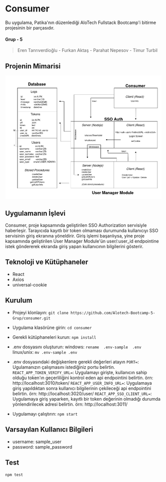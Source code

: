 # Consumer

Bu uygulama, Patika'nın düzenlediği AloTech Fullstack Bootcamp'i bitirme projesinin bir parçasıdır.

#### Grup - 5
> Eren Tanrıverdioğlu - Furkan Aktaş - Parahat Nepesov - Timur Turbil

## Projenin Mimarisi
![project architecture](https://github.com/Alotech-Bootcamp-5-Grup/user-manager-module/blob/main/proje-diagram.png)

## Uygulamanın İşlevi
Consumer, proje kapsamında geliştirilen SSO Authorization servisiyle haberleşir. Tarayıcıda kayıtlı bir token olmaması durumunda kullanıcıyı SSO servisinin giriş ekranına yöneldirir. Giriş işlemi başarılıysa, yine proje kapsamında geliştirilen User Manager Module'ün user/:user_id endpointine istek göndererek ekranda giriş yapan kullanıcının bilgilerini gösterir.

## Teknoloji ve Kütüphaneler
- React
- Axios
- universal-cookie

## Kurulum

* Projeyi klonlayın:
`git clone https://github.com/Alotech-Bootcamp-5-Grup/consumer.git`

- Uygulama klasörüne girin:
`cd consumer`

- Gerekli kütüphaneleri kurun:
`npm install`

- .env dosyasını oluşturun:
windows: `rename  .env-sample  .env`
linux/unix: `mv .env-sample .env`

- .env dosyasındaki değişkenlere gerekli değerleri atayın
`PORT=`: Ugulamanızın çalışmasını istediğiniz portu belirtin.
`REACT_APP_TOKEN_VERIFY_URL=`: Uygulamayı girişte, kullanıcın sahip olduğu token'ın geçerliliğini kontrol eden api endpointini belirtin. örn: http://localhost:3010/token/
`REACT_APP_USER_INFO_URL=`: Uygulamaya giriş yapıldıktan sonra kullanıcı bilgilerinin çekileceği api endpointini belirtin. örn: http://localhost:3020/user/
`REACT_APP_SSO_CLIENT_URL=`: Uygulamaya giriş yaparken, kayıtlı bir token değerinin olmadığı durumda yönlendirilecek adresi belirtin. örn: http://localhost:3011/

- Uygulamayı çalıştırın:
`npm start`

## Varsayılan Kullanıcı Bilgileri
- username: sample_user
- password: sample_password

## Test

`npm test`
